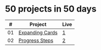 # 50 projects in 50 days
|  #  | Project                                                                                                                     | Live                                                                         |
| :-: | --------------------------------------------------------------------------------------------------------------------------- | --------------------------------------------------------------------------------- |
| 01  | [Expanding Cards](https://github.com/isinnur/50projects50days/tree/main/Day%201-%20Expanding%20cards)                       |    [1](https://venerable-swan-40a01b.netlify.app/)|
| 02 | [Progress Steps](https://github.com/isinnur/50projects50days/tree/main/Day%202-Progress%20Steps)                       |    [2](https://dynamic-smakager-5da375.netlify.app)|

